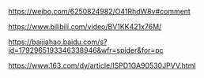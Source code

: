 https://weibo.com/6250824982/O41RhdW8v#comment

https://www.bilibili.com/video/BV1KK421x76M/

https://baijiahao.baidu.com/s?id=1792965193346338946&wfr=spider&for=pc

https://www.163.com/dy/article/ISPD1GA90530JPVV.html